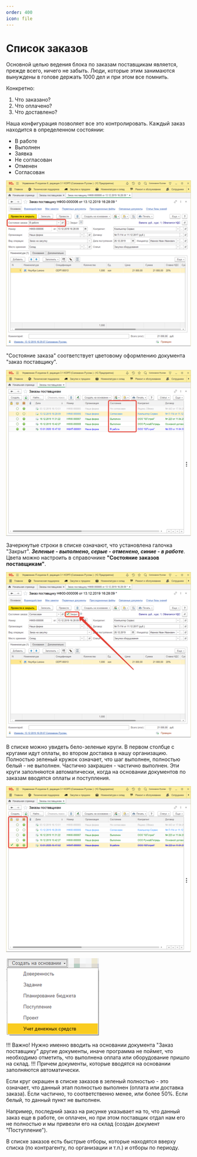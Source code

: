 ```yaml
---
order: 400
icon: file
---
```


# Список заказов

Основной целью ведения блока по заказам поставщикам является, прежде всего, ничего не забыть. Люди, которые этим занимаются вынуждены в голове держать 1000 дел и при этом все помнить.

Конкретно:

1. Что заказано?
2. Что оплачено?
3. Что доставлено?

Наша конфигурация позволяет все это контролировать. Каждый заказ находится в определенном состоянии:

* В работе
* Выполнен
* Заявка
* Не согласован
* Отменен
* Согласован

![01_СписокЗаказов](static/01_СписокЗаказов.png)

"Состояние заказа" соответствует цветовому оформлению документа "заказ поставщику".

![02_СписокЗаказов](static/02_СписокЗаказов.png)

Зачеркнутые строки в списке означают, что установлена галочка "Закрыт". ***Зеленые - выполнено, серые - отменено, синие - в работе***. Цвета можно настроить в справочнике **"Состояние заказов поставщикам"**.

![03_СписокЗаказов](static/03_СписокЗаказов.png)

В списке можно увидеть бело-зеленые круги. В первом столбце с кругами идут оплаты, во втором доставка в нашу организацию. Полностью зеленый кружок означает, что шаг выполнен, полностью белый - не выполнен. Частично закрашен - частично выполнен. Эти круги заполняются автоматически, когда на основании документов по заказам вводятся оплаты и поступления.

![04_СписокЗаказов](static/04_СписокЗаказов.png)

![05_СписокЗаказов](static/05_СписокЗаказов.png)

!!!
Важно! Нужно именно вводить на основании документа "Заказ поставщику" другие документы, иначе программа не поймет, что необходимо отметить, что выполнена оплата или оборудование пришло на склад.
!!!
Причем документы, которые вводятся на основании заполняются автоматически.

Если круг окрашен в списке заказов в зеленый полностью - это означает, что данный этап полностью выполнен (оплата или доставка заказа). Если частично, то соответственно менее, или более 50%. Если белый, то данный пункт не выполнен.

Например, последний заказ на рисунке указывает на то, что данный заказ еще в работе, он оплачен, но при этом поставщик отдал нам его не полностью и мы привезли его на склад (создан документ "Поступление").

В списке заказов есть быстрые отборы, которые находятся вверху списка (по контрагенту, по организации и т.п.) и отборы по периоду.


